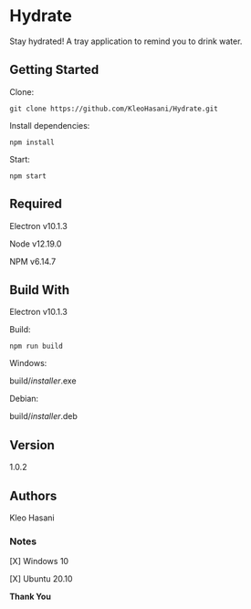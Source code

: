 # Hydrate

Stay hydrated! A tray application to remind you to drink water.

## Getting Started

Clone:

```
git clone https://github.com/KleoHasani/Hydrate.git
```

Install dependencies:

```
npm install
```

Start:

```
npm start
```

## Required

Electron v10.1.3

Node v12.19.0

NPM v6.14.7

## Build With

Electron v10.1.3

Build:

```
npm run build
```

Windows:

build/_installer_.exe

Debian:

build/_installer_.deb

## Version

1.0.2

## Authors

Kleo Hasani

### Notes

[X] Windows 10

[X] Ubuntu 20.10

**Thank You**
